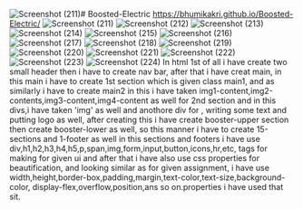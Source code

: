 ![Screenshot (211)](https://github.com/Bhumikakri/Boosted-Electric/assets/128302166/ddde9b5c-4454-42ca-85ba-625877f4dab2)# Boosted-Electric
https://bhumikakri.github.io/Boosted-Electric/
![Screenshot (211)](https://github.com/Bhumikakri/Boosted-Electric/assets/128302166/413d58ed-db03-4954-8518-d4119d73118d)
![Screenshot (212)](https://github.com/Bhumikakri/Boosted-Electric/assets/128302166/c3bb559f-1e41-40f5-bc98-6014a515e4b6)
![Screenshot (213)](https://github.com/Bhumikakri/Boosted-Electric/assets/128302166/9906a749-2f7f-4fd6-91ab-3e1ee1779fa9)
![Screenshot (214)](https://github.com/Bhumikakri/Boosted-Electric/assets/128302166/4e4f9ccf-ff51-4207-b4d3-ee4622ad7a9c)
![Screenshot (215)](https://github.com/Bhumikakri/Boosted-Electric/assets/128302166/70b420d6-9473-4851-8ffe-1dc3d3b22028)
![Screenshot (216)](https://github.com/Bhumikakri/Boosted-Electric/assets/128302166/ef0a66cf-5c77-4582-be17-888f84888573)
![Screenshot (217)](https://github.com/Bhumikakri/Boosted-Electric/assets/128302166/2a2a5cf6-009b-4ad2-b6be-2efebfbe798e)
![Screenshot (218)](https://github.com/Bhumikakri/Boosted-Electric/assets/128302166/394b0de8-6043-4b4a-819b-26848f843271)
![Screenshot (219)](https://github.com/Bhumikakri/Boosted-Electric/assets/128302166/18b47806-ad36-41fd-87fc-efb17f858391)
![Screenshot (220)](https://github.com/Bhumikakri/Boosted-Electric/assets/128302166/18b54609-4d45-4fc6-baea-d10d997be2d4)
![Screenshot (221)](https://github.com/Bhumikakri/Boosted-Electric/assets/128302166/c36630de-a986-44e6-bbd1-3c8ceff3b5c3)
![Screenshot (222)](https://github.com/Bhumikakri/Boosted-Electric/assets/128302166/a455845b-ead3-4740-a457-f3d645ef891e)
![Screenshot (223)](https://github.com/Bhumikakri/Boosted-Electric/assets/128302166/6e5836d0-74e0-4061-94d7-b872d8df1677)
![Screenshot (224)](https://github.com/Bhumikakri/Boosted-Electric/assets/128302166/51745268-3d1f-47f7-b6f4-ec7e53556080)
In html 
1st of all i have create two small header then i have to create nav bar,
after that i have creat main, in this main i have to create 1st section which is given class main1,
and as similarly i have to create main2 in this i have taken
img1-content,img2-contents,img3-content,img4-content as well for 2nd section and in this divs,i have taken 'img' as well and anothore div for ,
writing some text and putting logo as well,
after creating this i have create booster-upper section then create booster-lower as well,
so this manner i have to create 15-sections and 1-footer as well in this sections and footers 
i have use div,h1,h2,h3,h4,h5,p,span,img,form,input,button,icons,hr,etc,
tags for making for given ui and after that i have also use css properties for beautification,
and looking similar as for given assignment,
i have use width,height,border-box,padding,margin,text-color,text-size,background-color,
display-flex,overflow,position,ans so on.properties i have used that sit.
